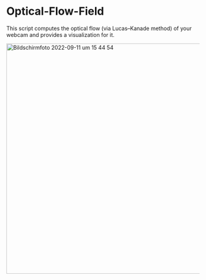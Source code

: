 # Optical-Flow-Field

This script computes the optical flow (via Lucas–Kanade method) of your webcam and provides a visualization for it.

<img width="600" alt="Bildschirmfoto 2022-09-11 um 15 44 54" src="https://user-images.githubusercontent.com/84997136/189531878-ae5efb5b-8901-4992-83c1-6bc68f038c02.png">
